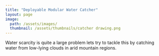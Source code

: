 ```yaml
---
title: "Deployable Modular Water Catcher"
layout: page
image: 
  path: /assets/images/
  thumbnail: /assets/thumbnails/catcher drawing.png
---
```

Water scarcity is quite a large problem lets try to tackle this by catching water from low-lying clouds in arid mountain regions.